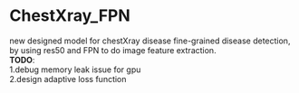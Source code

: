 # ChestXray_FPN
new designed model for chestXray disease fine-grained disease detection, by using res50 and FPN to do image feature extraction.  
**TODO**:  
1.debug memory leak issue for gpu  
2.design adaptive loss function  
